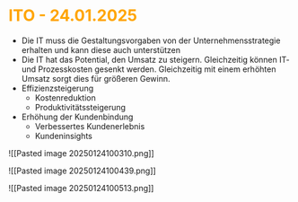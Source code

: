 # <font color = "orange">ITO - 24.01.2025</font>
- Die IT muss die Gestaltungsvorgaben von der Unternehmensstrategie erhalten und kann diese auch unterstützen
- Die IT hat das Potential, den Umsatz zu steigern. Gleichzeitig können IT- und Prozesskosten gesenkt werden. Gleichzeitig mit einem erhöhten Umsatz sorgt dies für größeren Gewinn.
- Effizienzsteigerung
	- Kostenreduktion
	- Produktivitätssteigerung
- Erhöhung der Kundenbindung
	- Verbessertes Kundenerlebnis
	- Kundeninsights

![[Pasted image 20250124100310.png]]

![[Pasted image 20250124100439.png]]

![[Pasted image 20250124100513.png]]
